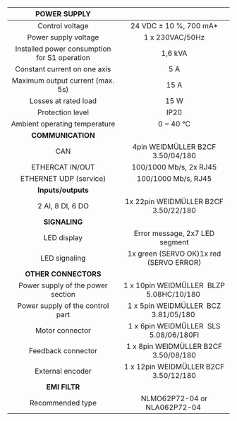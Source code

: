 | **POWER SUPPLY** |   |
| :---: | :---: |
| Control voltage | 24 VDC ± 10 %, 700 mA* |
| Power supply voltage | 1 x 230VAC/50Hz |
| Installed power consumption for S1 operation | 1,6 kVA |
| Constant current on one axis | 5 A |
| Maximum output current (max. 5s) | 15 A |
| Losses at rated load | 15 W |
| Protection level | IP20 |
| Ambient operating temperature | 0 ~ 40 °C |
| **COMMUNICATION** |   |
| CAN | 4pin WEIDMÜLLER  B2CF 3.50/04/180 |
| ETHERCAT IN/OUT | 100/1000 Mb/s, 2x RJ45 |
| ETHERNET UDP (service) | 100/1000 Mb/s, RJ45 |
| **Inputs/outputs** |   |
| 2 AI, 8 DI, 6 DO | 1x 22pin WEIDMÜLLER  B2CF 3.50/22/180 |
| **SIGNALING** |   |
| LED display | Error message, 2x7 LED segment |
| LED signaling | 1x green (SERVO OK)1x red (SERVO ERROR) |
| **OTHER CONNECTORS** |   |
| Power supply of the power section | 1 x 10pin WEIDMÜLLER  BLZP 5.08HC/10/180   |
| Power supply of the control part | 1 x 5pin WEIDMÜLLER  BCZ 3.81/05/180   |
| Motor connector | 1 x 6pin WEIDMÜLLER  SLS 5.08/06/180FI  |
| Feedback connector | 1 x 8pin WEIDMÜLLER  B2CF 3.50/08/180 |
| External encoder | 1 x 12pin WEIDMÜLLER  B2CF 3.50/12/180 |
| **EMI FILTR** |
| Recommended type | NLMO62P72-04 or NLA062P72-04   |
